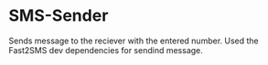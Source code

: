 # SMS-Sender
Sends message to the reciever with the entered number.
Used the Fast2SMS dev dependencies for sendind message. 
